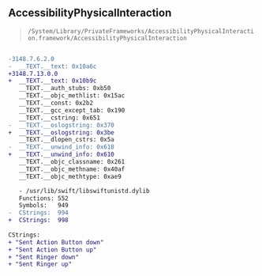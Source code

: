## AccessibilityPhysicalInteraction

> `/System/Library/PrivateFrameworks/AccessibilityPhysicalInteraction.framework/AccessibilityPhysicalInteraction`

```diff

-3148.7.6.2.0
-  __TEXT.__text: 0x10a6c
+3148.7.13.0.0
+  __TEXT.__text: 0x10b9c
   __TEXT.__auth_stubs: 0xb50
   __TEXT.__objc_methlist: 0x15ac
   __TEXT.__const: 0x2b2
   __TEXT.__gcc_except_tab: 0x190
   __TEXT.__cstring: 0x651
-  __TEXT.__oslogstring: 0x370
+  __TEXT.__oslogstring: 0x3be
   __TEXT.__dlopen_cstrs: 0x5a
-  __TEXT.__unwind_info: 0x618
+  __TEXT.__unwind_info: 0x610
   __TEXT.__objc_classname: 0x261
   __TEXT.__objc_methname: 0x40af
   __TEXT.__objc_methtype: 0xae9

   - /usr/lib/swift/libswiftunistd.dylib
   Functions: 552
   Symbols:   949
-  CStrings:  994
+  CStrings:  998
 
CStrings:
+ "Sent Action Button down"
+ "Sent Action Button up"
+ "Sent Ringer down"
+ "Sent Ringer up"

```

